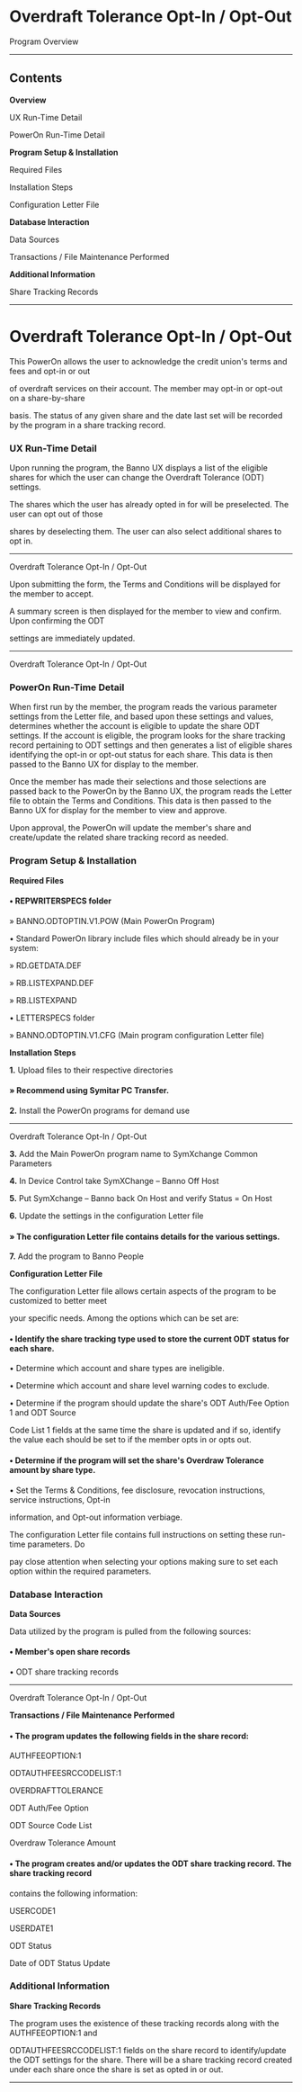 # Overdraft Tolerance Opt-In / Opt-Out

Program Overview


-----

## Contents

**Overview**

UX Run-Time Detail

PowerOn Run-Time Detail

**Program Setup & Installation**

Required Files

Installation Steps

Configuration Letter File

**Database Interaction**

Data Sources

Transactions / File Maintenance Performed

**Additional Information**

Share Tracking Records


-----

# Overdraft Tolerance  Opt-In / Opt-Out

This PowerOn allows the user to acknowledge the credit union's terms and fees and opt-in or out

of overdraft services on their account. The member may opt-in or opt-out on a share-by-share

basis. The status of any given share and the date last set will be recorded by the program in a share
tracking record.

### UX Run-Time Detail

Upon running the program, the Banno UX displays a list of the eligible shares for which the user can
change the Overdraft Tolerance (ODT) settings.

The shares which the user has already opted in for will be preselected. The user can opt out of those

shares by deselecting them. The user can also select additional shares to opt in.


-----

Overdraft Tolerance Opt-In / Opt-Out

Upon submitting the form, the Terms and Conditions will be displayed for the member to accept.

A summary screen is then displayed for the member to view and confirm. Upon confirming the ODT

settings are immediately updated.


-----

Overdraft Tolerance Opt-In / Opt-Out

### PowerOn Run-Time Detail

When first run by the member, the program reads the various parameter settings from the Letter
file, and based upon these settings and values, determines whether the account is eligible to update
the share ODT settings. If the account is eligible, the program looks for the share tracking record
pertaining to ODT settings and then generates a list of eligible shares identifying the opt-in or opt-out
status for each share. This data is then passed to the Banno UX for display to the member.

Once the member has made their selections and those selections are passed back to the PowerOn
by the Banno UX, the program reads the Letter file to obtain the Terms and Conditions. This data is
then passed to the Banno UX for display for the member to view and approve.

Upon approval, the PowerOn will update the member's share and create/update the related share
tracking record as needed.

### Program Setup & Installation

**Required Files**

#### • REPWRITERSPECS folder

 » BANNO.ODTOPTIN.V1.POW (Main PowerOn Program)

 • Standard PowerOn library include files which should already be in your system:

 » RD.GETDATA.DEF

 » RB.LISTEXPAND.DEF

 » RB.LISTEXPAND

 • LETTERSPECS folder

 » BANNO.ODTOPTIN.V1.CFG (Main program configuration Letter file)

**Installation Steps**

**1.** Upload files to their respective directories

#### » Recommend using Symitar PC Transfer.

**2.** Install the PowerOn programs for demand use


-----

Overdraft Tolerance Opt-In / Opt-Out

**3.** Add the Main PowerOn program name to SymXchange Common Parameters

**4.** In Device Control take SymXChange – Banno Off Host

**5.** Put SymXchange – Banno back On Host and verify Status = On Host

**6.** Update the settings in the configuration Letter file

#### » The configuration Letter file contains details for the various settings.

**7.** Add the program to Banno People

**Configuration Letter File**

The configuration Letter file allows certain aspects of the program to be customized to better meet

your specific needs. Among the options which can be set are:

#### • Identify the share tracking type used to store the current ODT status for each share.

 • Determine which account and share types are ineligible.

 • Determine which account and share level warning codes to exclude.

 • Determine if the program should update the share's ODT Auth/Fee Option 1 and ODT Source

Code List 1 fields at the same time the share is updated and if so, identify the value each should
be set to if the member opts in or opts out.

#### • Determine if the program will set the share's Overdraw Tolerance amount by share type.

 • Set the Terms & Conditions, fee disclosure, revocation instructions, service instructions, Opt-in

information, and Opt-out information verbiage.

The configuration Letter file contains full instructions on setting these run-time parameters. Do

pay close attention when selecting your options making sure to set each option within the
required parameters.

### Database Interaction

**Data Sources**

Data utilized by the program is pulled from the following sources:

#### • Member's open share records

 • ODT share tracking records


-----

Overdraft Tolerance Opt-In / Opt-Out

**Transactions / File Maintenance Performed**

#### • The program updates the following fields in the share record:


AUTHFEEOPTION:1

ODTAUTHFEESRCCODELIST:1

OVERDRAFTTOLERANCE


ODT Auth/Fee Option

ODT Source Code List

Overdraw Tolerance Amount



#### • The program creates and/or updates the ODT share tracking record. The share tracking record

contains the following information:


USERCODE1

USERDATE1


ODT Status

Date of ODT Status Update


### Additional Information

**Share Tracking Records**

The program uses the existence of these tracking records along with the AUTHFEEOPTION:1 and

ODTAUTHFEESRCCODELIST:1 fields on the share record to identify/update the ODT settings for
the share. There will be a share tracking record created under each share once the share is set as
opted in or out.


-----

